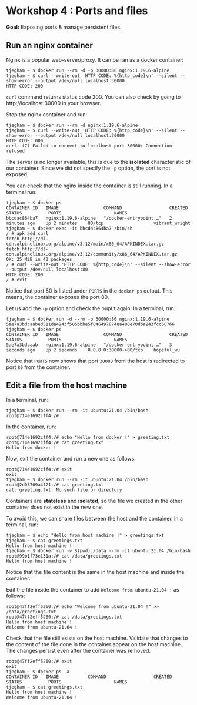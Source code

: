 # Workshop 4 : Ports and files

**Goal:** Exposing ports & manage persistent files.

## Run an nginx container

Nginx is a popular web-server/proxy. It can be ran as a docker container:

```console
tjegham ~ $ docker run --rm -d -p 30000:80 nginx:1.19.6-alpine
tjegham ~ $ curl --write-out 'HTTP CODE: %{http_code}\n' --silent --show-error --output /dev/null localhost:30000
HTTP CODE: 200
```

`curl` command returns status code 200. You can also check by going to http://localhost:30000 in your browser.

Stop the nginx container and run:

```console
tjegham ~ $ docker run --rm -d nginx:1.19.6-alpine
tjegham ~ $ curl --write-out 'HTTP CODE: %{http_code}\n' --silent --show-error --output /dev/null localhost:30000
HTTP CODE: 000
curl: (7) Failed to connect to localhost port 30000: Connection refused
```

The server is no longer available, this is due to the **isolated** characteristic of our container. Since we did not specify the `-p` option, the port is not exposed.

You can check that the nginx inside the container is still running. In a terminal run:

```console
tjegham ~ $ docker ps
CONTAINER ID   IMAGE                 COMMAND                  CREATED          STATUS          PORTS                    NAMES
bbcdac864ba7   nginx:1.19.6-alpine   "/docker-entrypoint.…"   2 minutes ago    Up 2 minutes    80/tcp                   vibrant_wright
tjegham ~ $ docker exec -it bbcdac864ba7 /bin/sh
/ # apk add curl
fetch http://dl-cdn.alpinelinux.org/alpine/v3.12/main/x86_64/APKINDEX.tar.gz
fetch http://dl-cdn.alpinelinux.org/alpine/v3.12/community/x86_64/APKINDEX.tar.gz
OK: 25 MiB in 42 packages
/ # curl --write-out 'HTTP CODE: %{http_code}\n' --silent --show-error --output /dev/null localhost:80
HTTP CODE: 200
/ # exit
```

Notice that port 80 is listed under `PORTS` in the `docker ps` output. This means, the container exposes the port 80.

Let us add the `-p` option and check the ouput again. In a terminal, run:

```console
tjegham ~ $ docker run -d --rm -p 30000:80 nginx:1.19.6-alpine
5ae7a3bdcaabed511da4243f505bbbe5f0464978748a480e70dba243fcc60766
tjegham ~ $ docker ps
CONTAINER ID   IMAGE                 COMMAND                  CREATED          STATUS          PORTS                    NAMES
5ae7a3bdcaab   nginx:1.19.6-alpine   "/docker-entrypoint.…"   3 seconds ago    Up 2 seconds    0.0.0.0:30000->80/tcp    hopeful_wu
```

Notice that `PORTS` now shows that port `30000` from the host is redirected to  port `80` from the container.

## Edit a file from the host machine

In a terminal, run:

```console
tjegham ~ $ docker run --rm -it ubuntu:21.04 /bin/bash
root@714e1692cff4:/#
```

In the container, run:

```console
root@714e1692cff4:/# echo "Hello from docker !" > greeting.txt
root@714e1692cff4:/# cat greeting.txt
Hello from docker !
```

Now, exit the container and run a new one as follows:

```console
root@714e1692cff4:/# exit
exit
tjegham ~ $ docker run --rm -it ubuntu:21.04 /bin/bash
root@2d03709a4121:/# cat greeting.txt
cat: greeting.txt: No such file or directory
```

Containers are **stateless** and **isolated**, so the file we created in the other container does not exist in the new one.

To avoid this, we can share files between the host and the container. In a terminal, run:

```console
tjegham ~ $ echo "Hello from host machine !" > greetings.txt
tjegham ~ $ cat greetings.txt
Hello from host machine !
tjegham ~ $ docker run -v $(pwd):/data --rm -it ubuntu:21.04 /bin/bash 
root@99b1f73e131a:/# cat /data/greetings.txt
Hello from host machine !
```

Notice that the file content is the same in the host machine and inside the container.

Edit the file inside the container to add `Welcome from ubuntu-21.04 !` as follows:

```console
root@47ff2eff5260:/# echo "Welcome from ubuntu-21.04 !" >> /data/greetings.txt
root@47ff2eff5260:/# cat /data/greetings.txt
Hello from host machine !
Welcome from ubuntu-21.04 !
```

Check that the file still exists on the host machine.
Validate that changes to the content of the file done in the container appear on the host machine.
The changes persist even after the container was removed.

```console
root@47ff2eff5260:/# exit
exit
tjegham ~ $ docker ps -a
CONTAINER ID   IMAGE           COMMAND                  CREATED          STATUS          PORTS                    NAMES
tjegham ~ $ cat greetings.txt
Hello from host machine !
Welcome from ubuntu-21.04 !
```
